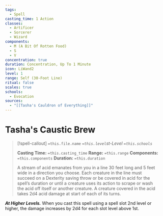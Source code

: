 ```yaml
---
tags:
  - Spell
casting_time: 1 Action
classes:
  - Artificer
  - Sorcerer
  - Wizard
components:
  - M (A Bit Of Rotten Food)
  - S
  - V
concentration: true
duration: Concentration, Up To 1 Minute
icon: LiWand2
level: 1
range: Self (30-Foot Line)
ritual: false
scales: true
schools:
  - Evocation
sources:
  - "[[Tasha's Cauldron of Everything]]"
---
```


# Tasha's Caustic Brew

>[!spell-callout] `=this.file.name`
>*`=this.level`st-Level `=this.schools`*
>
>**Casting Time:** `=this.casting_time`
>**Range:** `=this.range`
>**Components:** `=this.components`
>**Duration:** `=this.duration`
>
>A stream of acid emanates from you in a line 30 feet long and 5 feet wide in a direction you choose. Each creature in the line must succeed on a Dexterity saving throw or be covered in acid for the spell’s duration or until a creature uses its action to scrape or wash the acid off itself or another creature. A creature covered in the acid takes 2d4 acid damage at start of each of its turns.
>
>
***At Higher Levels.*** When you cast this spell using a spell slot 2nd level or higher, the damage increases by 2d4 for each slot level above 1st.
